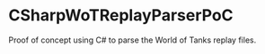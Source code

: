 CSharpWoTReplayParserPoC
========================

Proof of concept using C# to parse the World of Tanks replay files.
